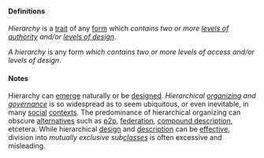 #### Definitions

*Hierarchy* is a [trait](https://github.com/gcassel/Modular-Organization-Terminology/blob/master/terms/trait.md) of any [form](https://github.com/gcassel/Modular-Organization-Terminology/blob/master/terms/form.md) which *contains two or more [levels of authority](https://github.com/gcassel/Modular-Organizing-Terminology/blob/master/terms/level-of-authority.md) and/or [levels of design](https://github.com/gcassel/Modular-Organizing-Terminology/blob/master/terms/level-of-design.md)*.

*A hierarchy* is any form *which contains two or more levels of access and/or levels of design*.

#### Notes

Hierarchy can [emerge](https://github.com/gcassel/Modular-Organizing-Terminology/blob/master/terms/emerge.md) naturally or be [designed](https://github.com/gcassel/Modular-Organizing-Terminology/blob/master/terms/design.md).  *Hierarchical [organizing](https://github.com/gcassel/Modular-Organization-Terminology/blob/master/terms/organize.md) and [governance](https://github.com/gcassel/Modular-Organization-Terminology/blob/master/terms/govern.md)* is so widespread as to seem ubiquitous, or even inevitable, in many [social](https://github.com/gcassel/Modular-Organization-Terminology/blob/master/terms/social.md) [contexts](https://github.com/gcassel/Modular-Organization-Terminology/blob/master/terms/context.md).  The predominance of hierarchical organizing can obscure [alternatives](https://github.com/gcassel/Modular-Organization-Terminology/blob/master/terms/alternative.md) such as [p2p](https://github.com/gcassel/Modular-Organization-Terminology/blob/master/terms/p2p.md), [federation](https://github.com/gcassel/Modular-Organization-Terminology/blob/master/terms/federate.md), [compound description](https://github.com/gcassel/Modular-Organization-Terminology/blob/master/terms/compound-description.md), etcetera.   While hierarchical [design](https://github.com/gcassel/Modular-Organization-Terminology/blob/master/terms/design.md) and [description](https://github.com/gcassel/Modular-Organization-Terminology/blob/master/terms/describe.md) can be [effective](https://github.com/gcassel/Modular-Organization-Terminology/blob/master/terms/effective.md), division into *mutually exclusive sub[classes](https://github.com/gcassel/Modular-Organization-Terminology/blob/master/terms/class.md)* is often excessive and misleading.
